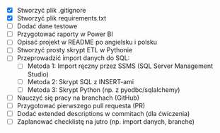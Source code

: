 - [x] Stworzyć plik .gitignore
- [x] Stworzyć plik requirements.txt
- [ ] Dodać dane testowe
- [ ] Przygotować raporty w Power BI
- [ ] Opisać projekt w README po angielsku i polsku
- [ ] Stworzyć prosty skrypt ETL w Pythonie
- [ ] Przeprowadzić import danych do SQL:
    - [ ] Metoda 1: Import ręczny przez SSMS (SQL Server Management Studio)
    - [ ] Metoda 2: Skrypt SQL z INSERT-ami
    - [ ] Metoda 3: Skrypt Python (np. z pyodbc/sqlalchemy)
- [ ] Nauczyć się pracy na branchach (GitHub)
- [ ] Przygotować pierwszego pull requesta (PR)
- [ ] Dodać extended descriptions w commitach (dla ćwiczenia)
- [ ] Zaplanować checklistę na jutro (np. import danych, branche)
